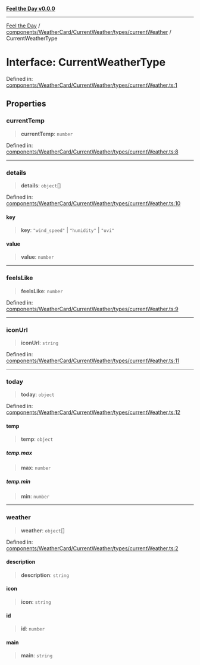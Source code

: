[**Feel the Day v0.0.0**](../../../../../../README.md)

***

[Feel the Day](../../../../../../README.md) / [components/WeatherCard/CurrentWeather/types/currentWeather](../README.md) / CurrentWeatherType

# Interface: CurrentWeatherType

Defined in: [components/WeatherCard/CurrentWeather/types/currentWeather.ts:1](https://github.com/HyeinKang/feel-the-day/blob/6b0d3fb3bda5bce2accd42bfbaa4c5a46f07891e/src/components/WeatherCard/CurrentWeather/types/currentWeather.ts#L1)

## Properties

### currentTemp

> **currentTemp**: `number`

Defined in: [components/WeatherCard/CurrentWeather/types/currentWeather.ts:8](https://github.com/HyeinKang/feel-the-day/blob/6b0d3fb3bda5bce2accd42bfbaa4c5a46f07891e/src/components/WeatherCard/CurrentWeather/types/currentWeather.ts#L8)

***

### details

> **details**: `object`[]

Defined in: [components/WeatherCard/CurrentWeather/types/currentWeather.ts:10](https://github.com/HyeinKang/feel-the-day/blob/6b0d3fb3bda5bce2accd42bfbaa4c5a46f07891e/src/components/WeatherCard/CurrentWeather/types/currentWeather.ts#L10)

#### key

> **key**: `"wind_speed"` \| `"humidity"` \| `"uvi"`

#### value

> **value**: `number`

***

### feelsLike

> **feelsLike**: `number`

Defined in: [components/WeatherCard/CurrentWeather/types/currentWeather.ts:9](https://github.com/HyeinKang/feel-the-day/blob/6b0d3fb3bda5bce2accd42bfbaa4c5a46f07891e/src/components/WeatherCard/CurrentWeather/types/currentWeather.ts#L9)

***

### iconUrl

> **iconUrl**: `string`

Defined in: [components/WeatherCard/CurrentWeather/types/currentWeather.ts:11](https://github.com/HyeinKang/feel-the-day/blob/6b0d3fb3bda5bce2accd42bfbaa4c5a46f07891e/src/components/WeatherCard/CurrentWeather/types/currentWeather.ts#L11)

***

### today

> **today**: `object`

Defined in: [components/WeatherCard/CurrentWeather/types/currentWeather.ts:12](https://github.com/HyeinKang/feel-the-day/blob/6b0d3fb3bda5bce2accd42bfbaa4c5a46f07891e/src/components/WeatherCard/CurrentWeather/types/currentWeather.ts#L12)

#### temp

> **temp**: `object`

##### temp.max

> **max**: `number`

##### temp.min

> **min**: `number`

***

### weather

> **weather**: `object`[]

Defined in: [components/WeatherCard/CurrentWeather/types/currentWeather.ts:2](https://github.com/HyeinKang/feel-the-day/blob/6b0d3fb3bda5bce2accd42bfbaa4c5a46f07891e/src/components/WeatherCard/CurrentWeather/types/currentWeather.ts#L2)

#### description

> **description**: `string`

#### icon

> **icon**: `string`

#### id

> **id**: `number`

#### main

> **main**: `string`
